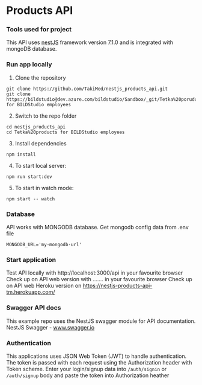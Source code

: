 # Products API
### Tools used for project
This API uses [nestJS](https://docs.nestjs.com/) framework version 7.1.0 and is integrated with mongoDB database.

### Run app locally
1. Clone the repository
```
git clone https://github.com/TakiMed/nestjs_products_api.git
git clone https://bildstudio@dev.azure.com/bildstudio/Sandbox/_git/Tetka%20poruducts for BILDStudio employees
```
2. Switch to the repo folder
```
cd nestjs_products_api
cd Tetka%20products for BILDStudio employees
```
3. Install dependencies
```
npm install
```
4. To start local server:
```
npm run start:dev
```
5. To start in watch mode:
```
npm start -- watch
```

### Database
API works with MONGODB database. Get mongodb config data from .env file
```
MONGODB_URL='my-mongodb-url'
```

### Start application
Test API locally with http://localhost:3000/api in your favourite browser
Check up on API web version with  ....... in your favourite browser
Check up on API web Heroku version on https://nestjs-products-api-tm.herokuapp.com/

### Swagger API docs
This example repo uses the NestJS swagger module for API documentation. NestJS Swagger - www.swagger.io

### Authentication
This applications uses JSON Web Token (JWT) to handle authentication. The token is passed with each request using the Authorization header with Token scheme. Enter your login/signup data into `/auth/signin` or `/auth/signup` body and paste the token into Authorization heather
